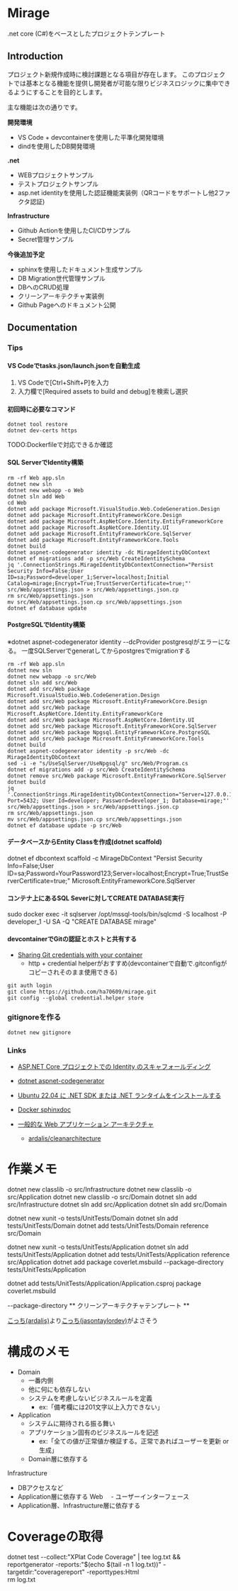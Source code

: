 # Mirage

.net core (C#)をベースとしたプロジェクトテンプレート


## Introduction


プロジェクト新規作成時に検討課題となる項目が存在します。  このプロジェクトでは基本となる機能を提供し開発者が可能な限りビジネスロジックに集中できるようにすることを目的とします。

主な機能は次の通りです。

**開発環境**

- VS Code + devcontainerを使用した平準化開発環境
- dindを使用したDB開発環境

**.net**

- WEBプロジェクトサンプル
- テストプロジェクトサンプル
- asp.net identityを使用した認証機能実装例（QRコードをサポートし他2ファクタ認証)


**Infrastructure**

- Github Actionを使用したCI/CDサンプル
- Secret管理サンプル


**今後追加予定**

- sphinxを使用したドキュメント生成サンプル
- DB Migration世代管理サンプル
- DBへのCRUD処理
- クリーンアーキテクチャ実装例
- Github Pageへのドキュメント公開


 ## Documentation

### Tips

#### VS Codeでtasks.json/launch.jsonを自動生成

1. VS Codeで[Ctrl+Shift+P]を入力
2.  入力欄で[Required assets to build and debug]を検索し選択


#### 初回時に必要なコマンド

```
dotnet tool restore
dotnet dev-certs https
```
TODO:Dockerfileで対応できるか確認


#### SQL ServerでIdentity構築
```
rm -rf Web app.sln
dotnet new sln
dotnet new webapp -o Web
dotnet sln add Web
cd Web
dotnet add package Microsoft.VisualStudio.Web.CodeGeneration.Design
dotnet add package Microsoft.EntityFrameworkCore.Design
dotnet add package Microsoft.AspNetCore.Identity.EntityFrameworkCore
dotnet add package Microsoft.AspNetCore.Identity.UI
dotnet add package Microsoft.EntityFrameworkCore.SqlServer
dotnet add package Microsoft.EntityFrameworkCore.Tools
dotnet build
dotnet aspnet-codegenerator identity -dc MirageIdentityDbContext
dotnet ef migrations add -p src/Web CreateIdentitySchema
jq '.ConnectionStrings.MirageIdentityDbContextConnection="Persist Security Info=False;User ID=sa;Password=developer_1;Server=localhost;Initial Catalog=mirage;Encrypt=True;TrustServerCertificate=true;"' src/Web/appsettings.json > src/Web/appsettings.json.cp
rm src/Web/appsettings.json
mv src/Web/appsettings.json.cp src/Web/appsettings.json
dotnet ef database update 
```

#### PostgreSQLでIdentity構築

※dotnet aspnet-codegenerator identity --dcProvider postgresqlがエラーになる。
一度SQLServerでgeneratしてからpostgresでmigrationする
```
rm -rf Web app.sln
dotnet new sln
dotnet new webapp -o src/Web
dotnet sln add src/Web
dotnet add src/Web package Microsoft.VisualStudio.Web.CodeGeneration.Design
dotnet add src/Web package Microsoft.EntityFrameworkCore.Design
dotnet add src/Web package Microsoft.AspNetCore.Identity.EntityFrameworkCore
dotnet add src/Web package Microsoft.AspNetCore.Identity.UI
dotnet add src/Web package Microsoft.EntityFrameworkCore.SqlServer
dotnet add src/Web package Npgsql.EntityFrameworkCore.PostgreSQL
dotnet add src/Web package Microsoft.EntityFrameworkCore.Tools
dotnet build
dotnet aspnet-codegenerator identity -p src/Web -dc MirageIdentityDbContext
sed -i -e "s/UseSqlServer/UseNpgsql/g" src/Web/Program.cs
dotnet ef migrations add -p src/Web CreateIdentitySchema
dotnet remove src/Web package Microsoft.EntityFrameworkCore.SqlServer
dotnet build
jq '.ConnectionStrings.MirageIdentityDbContextConnection="Server=127.0.0.1; Port=5432; User Id=developer; Password=developer_1; Database=mirage;"' src/Web/appsettings.json > src/Web/appsettings.json.cp
rm src/Web/appsettings.json
mv src/Web/appsettings.json.cp src/Web/appsettings.json
dotnet ef database update -p src/Web
```

#### データベースからEntity Classを作成(dotnet scaffold)

dotnet ef dbcontext scaffold  -c MirageDbContext "Persist Security Info=False;User ID=sa;Password=YourPassword123;Server=localhost;Encrypt=True;TrustServerCertificate=true;" Microsoft.EntityFrameworkCore.SqlServer

 
#### コンテナ上にあるSQL Severに対してCREATE DATABASE実行

sudo docker exec -it sqlserver /opt/mssql-tools/bin/sqlcmd -S localhost -P developer_1 -U SA -Q "CREATE DATABASE mirage"

#### devcontainerでGitの認証とホストと共有する

- [Sharing Git credentials with your container](https://code.visualstudio.com/remote/advancedcontainers/sharing-git-credentials)
  - http + credential helperがおすすめ(devcontainerで自動で.gitconfigがコピーされそのまま使用できる)
```
git auth login
git clone https://github.com/ha70609/mirage.git 
git config --global credential.helper store
```

### gitignoreを作る

```
dotnet new gitignore
```

### Links

- [ASP.NET Core プロジェクトでの Identity のスキャフォールディング](
https://learn.microsoft.com/ja-jp/aspnet/core/security/authentication/scaffold-identity?view=aspnetcore-8.0&tabs=netcore-cli)

- [dotnet aspnet-codegenerator](https://learn.microsoft.com/ja-jp/aspnet/core/fundamentals/tools/dotnet-aspnet-codegenerator?view=aspnetcore-8.0)

- [Ubuntu 22.04 に .NET SDK または .NET ランタイムをインストールする](https://learn.microsoft.com/ja-jp/dotnet/core/install/linux-ubuntu-2204)

- [Docker sphinxdoc](https://hub.docker.com/r/sphinxdoc/sphinx)

- [一般的な Web アプリケーション アーキテクチャ](https://learn.microsoft.com/ja-jp/dotnet/architecture/modern-web-apps-azure/common-web-application-architectures)
  - [ardalis/cleanarchitecture](https://github.com/ardalis/cleanarchitecture)

# 作業メモ
dotnet new classlib -o src/Infrastructure
dotnet new classlib -o src/Application
dotnet new classlib -o src/Domain
dotnet sln add src/Infrastructure
dotnet sln add src/Application
dotnet sln add src/Domain

dotnet new xunit -o tests/UnitTests/Domain
dotnet sln add tests/UnitTests/Domain
dotnet add tests/UnitTests/Domain reference src/Domain

dotnet new xunit -o tests/UnitTests/Application
dotnet sln add tests/UnitTests/Application
dotnet add tests/UnitTests/Application reference src/Application
dotnet add package coverlet.msbuild --package-directory tests/UnitTests/Application 

dotnet add tests/UnitTests/Application/Application.csproj package coverlet.msbuild 

--package-directory
** クリーンアーキテクチャテンプレート **

[こっち(ardalis)](https://github.com/ardalis/cleanarchitecture)より[こっち(jasontaylordev)](https://github.com/jasontaylordev/CleanArchitecture)がよさそう


# 構成のメモ

- Domain
  - 一番内側
  - 他に何にも依存しない
  - システムを考慮しないビジネスルールを定義
    - ex:「備考欄には201文字以上入力できない」
- Application
  - システムに期待される振る舞い
  - アプリケーション固有のビジネスルールを記述
    - ex:「全ての値が正常値か検証する。正常であればユーザーを更新 or 生成」
  - Domain層に依存する

Infrastructure
  - DBアクセスなど
  - Application層に依存する
Web
　- ユーザーインターフェース
  - Application層、Infrastructure層に依存する

# Coverageの取得

dotnet test --collect:"XPlat Code Coverage" | tee log.txt && \
reportgenerator -reports:"$(echo $(tail -n 1 log.txt))" -targetdir:"coveragereport" -reporttypes:Html \
rm log.txt